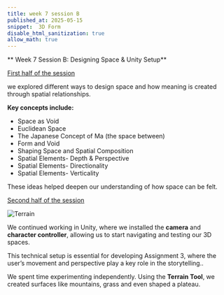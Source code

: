 ```yaml
---
title: week 7 session B
published_at: 2025-05-15
snippet:  3D Form
disable_html_sanitization: true
allow_math: true
---
```


** Week 7 Session B: Designing Space & Unity Setup**

 <ins> First half of the session </ins>

we explored different ways to design space and how meaning is created through spatial relationships. 

**Key concepts include:**
-	Space as Void
-	Euclidean Space
-	The Japanese Concept of Ma (the space between)
-	Form and Void
-	Shaping Space and Spatial Composition
-	Spatial Elements- Depth & Perspective
-	Spatial Elements- Directionality
-	Spatial Elements- Verticality

 These ideas helped deepen our understanding of how space can be felt.

<ins> Second half of the session </ins>

![Terrain](subfolder/pic20.png)

 We continued working in Unity, where we installed the **camera** and **character controller**, allowing us to start navigating and testing our 3D spaces. 
 
 This technical setup is essential for developing Assignment 3, where the user’s movement and perspective play a key role in the storytelling.. 
 
 We spent time experimenting independently. Using the **Terrain Tool**, we created surfaces like mountains, grass and even shaped a plateau.
